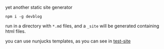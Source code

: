 yet another static site generator

```
npm i -g devblog
```

run in a directory with `*.md` files, and a `_site` will be generated containing html files.

you can use nunjucks templates, as you can see in [test-site](/blob/master/test-site)